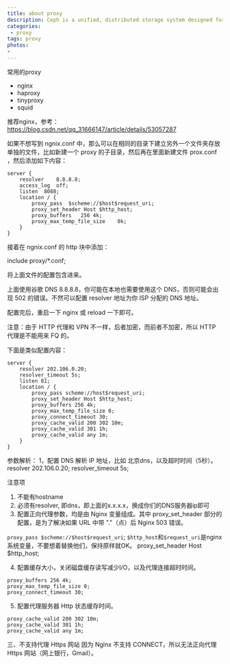 ```yaml
---
title: about proxy
description: Ceph is a unified, distributed storage system designed for excellent performance, reliability and scalability.
categories:
 - proxy
tags: proxy
photos:
- 
---
```


常用的proxy

- nginx
- haproxy
- tinyproxy
- squid

推荐nginx，参考：https://blog.csdn.net/qq_31666147/article/details/53057287

如果不想写到 ngnix.conf 中，那么可以在相同的目录下建立另外一个文件夹存放单独的文件，比如新建一个  proxy 的子目录，然后再在里面新建文件 prox.conf ，然后添加如下内容：

```
server {
	resolver	8.8.8.8;
	access_log	off;
	listen	8088;
	location / {
		proxy_pass	$scheme://$host$request_uri;
		proxy_set_header Host $http_host;
		proxy_buffers	256 4k;
		proxy_max_temp_file_size	0k;
	}
}
```

接着在 ngnix.conf 的 http 块中添加：

include proxy/*.conf;


将上面文件的配置包含进来。

上面使用谷歌 DNS 8.8.8.8，你可能在本地也需要使用这个 DNS，否则可能会出现 502 的错误。不然可以配置 resolver 地址为你 ISP 分配的 DNS 地址。

配置完后，重启一下 nginx 或 reload 一下即可。

注意：由于 HTTP 代理和 VPN 不一样，后者加密，而前者不加密，所以 HTTP 代理是不能用来 FQ 的。


下面是类似配置内容：

```
server {
    resolver 202.106.0.20;
    resolver_timeout 5s;
    listen 81;
    location / {
        proxy_pass scheme://host$request_uri;
        proxy_set_header Host $http_host;
        proxy_buffers 256 4k;
        proxy_max_temp_file_size 0;
        proxy_connect_timeout 30;
        proxy_cache_valid 200 302 10m;
        proxy_cache_valid 301 1h;
        proxy_cache_valid any 1m;
    }
}
```


参数解析：
1，配置 DNS 解析 IP 地址，比如 北京dns，以及超时时间（5秒）。
resolver 202.106.0.20;
resolver_timeout 5s;

注意项
1. 不能有hostname
2. 必须有resolver, 即dns，即上面的x.x.x.x，换成你们的DNS服务器ip即可
3. 配置正向代理参数，均是由 Nginx 变量组成。其中 proxy_set_header 部分的配置，是为了解决如果 URL 中带 "."（点）后 Nginx 503 错误。

`proxy_pass $scheme://$host$request_uri`; `$http_host`和`$request_uri`是nginx系统变量，不要想着替换他们，保持原样就OK。
proxy_set_header Host $http_host;

4. 配置缓存大小，关闭磁盘缓存读写减少I/O，以及代理连接超时时间。

```
proxy_buffers 256 4k;
proxy_max_temp_file_size 0;
proxy_connect_timeout 30;
```

5. 配置代理服务器 Http 状态缓存时间。

```
proxy_cache_valid 200 302 10m;
proxy_cache_valid 301 1h;
proxy_cache_valid any 1m;
```

三、不支持代理 Https 网站
因为 Nginx 不支持 CONNECT，所以无法正向代理 Https 网站（网上银行，Gmail）。